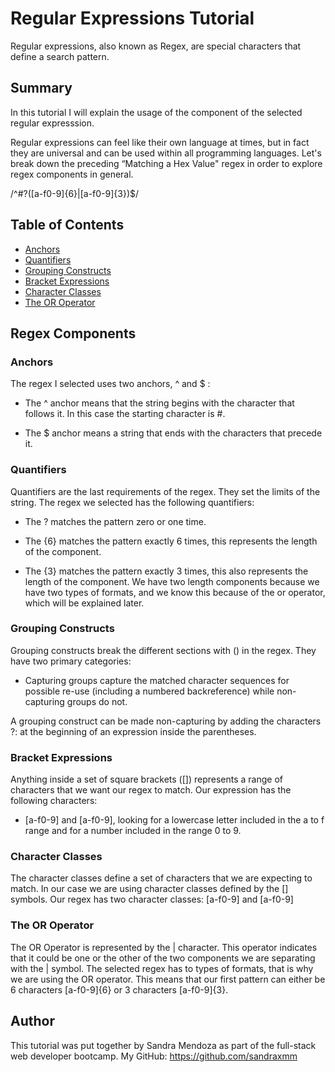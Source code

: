 # Regular Expressions Tutorial

Regular expressions, also known as Regex, are special characters that define a search pattern.

## Summary

In this tutorial I will explain the usage of the component of the selected regular expresssion.

Regular expressions can feel like their own language at times, but in fact they are universal and can be used within all programming languages. Let's break down the preceding “Matching a Hex Value" regex in order to explore regex components in general.

/^#?([a-f0-9]{6}|[a-f0-9]{3})$/

## Table of Contents

- [Anchors](#anchors)
- [Quantifiers](#quantifiers)
- [Grouping Constructs](#grouping-constructs)
- [Bracket Expressions](#bracket-expressions)
- [Character Classes](#character-classes)
- [The OR Operator](#the-or-operator)

## Regex Components

### Anchors

The regex I selected uses two anchors, ^ and $ :

- The ^ anchor means that the string begins with the character that follows it. In this case the starting character is #.

- The $ anchor means a string that ends with the characters that precede it.

### Quantifiers

Quantifiers are the last requirements of the regex. They set the limits of the string. The regex we selected has the following quantifiers:

- The ? matches the pattern zero or one time.

- The {6} matches the pattern exactly 6 times, this represents the length of the component.

- The {3} matches the pattern exactly 3 times, this also represents the length of the component. We have two length components because we have two types of formats, and we know this because of the or operator, which will be explained later.

### Grouping Constructs

Grouping constructs break the different sections with () in the regex. They have two primary categories:

- Capturing groups capture the matched character sequences for possible re-use (including a numbered backreference) while non-capturing groups do not. 

A grouping construct can be made non-capturing by adding the characters ?: at the beginning of an expression inside the parentheses.

### Bracket Expressions

Anything inside a set of square brackets ([]) represents a range of characters that we want our regex to match. Our expression has the following characters:

- [a-f0-9] and [a-f0-9], looking for a lowercase letter included in the a to f range and for a number included in the range 0 to 9.

### Character Classes

The character classes define a set of characters that we are expecting to match. In our case we are using character classes defined by the [] symbols. Our regex has two character classes: [a-f0-9] and [a-f0-9]

### The OR Operator

The OR Operator is represented by the | character. This operator indicates that it could be one or the other of the two components we are separating with the | symbol. The selected regex has to types of formats, that is why we are using the OR operator. This means that our first pattern can either be 6 characters [a-f0-9]{6} or 3 characters [a-f0-9]{3}.

## Author

This tutorial was put together by Sandra Mendoza as part of the full-stack web developer bootcamp. My GitHub:  https://github.com/sandraxmm

